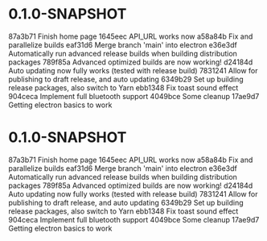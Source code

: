 #  0.1.0-SNAPSHOT

87a3b71 Finish home page
1645eec API_URL works now
a58a84b Fix and parallelize builds
eaf31d6 Merge branch 'main' into electron
e36e3df Automatically run advanced release builds when building distribution packages
789f85a Advanced optimized builds are now working!
d24184d Auto updating now fully works (tested with release build)
7831241 Allow for publishing to draft release, and auto updating
6349b29 Set up building release packages, also switch to Yarn
ebb1348 Fix toast sound effect
904ceca Implement full bluetooth support
4049bce Some cleanup
17ae9d7 Getting electron basics to work

#  0.1.0-SNAPSHOT

87a3b71 Finish home page
1645eec API_URL works now
a58a84b Fix and parallelize builds
eaf31d6 Merge branch 'main' into electron
e36e3df Automatically run advanced release builds when building distribution packages
789f85a Advanced optimized builds are now working!
d24184d Auto updating now fully works (tested with release build)
7831241 Allow for publishing to draft release, and auto updating
6349b29 Set up building release packages, also switch to Yarn
ebb1348 Fix toast sound effect
904ceca Implement full bluetooth support
4049bce Some cleanup
17ae9d7 Getting electron basics to work

